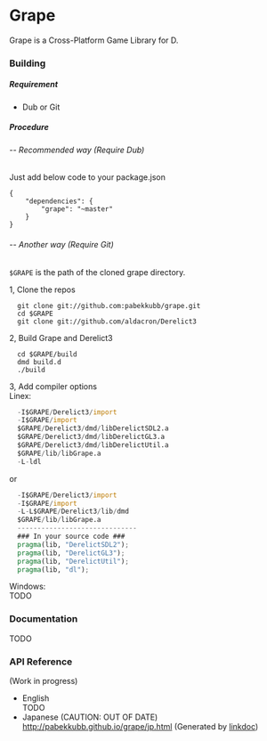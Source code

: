 Grape
======

Grape is a Cross-Platform Game Library for D.

### Building

##### Requirement
* Dub or Git

##### Procedure
###### -- Recommended way (Require Dub)

Just add below code to your package.json
```
{
    "dependencies": {
        "grape": "~master"
    }
}
```

###### -- Another way (Require Git)  

`$GRAPE` is the path of the cloned grape directory.  

1, Clone the repos  
```
  git clone git://github.com:pabekkubb/grape.git
  cd $GRAPE
  git clone git://github.com/aldacron/Derelict3
```

2, Build Grape and Derelict3
```
  cd $GRAPE/build
  dmd build.d
  ./build
```

3, Add compiler options  
Linex:
```d
  -I$GRAPE/Derelict3/import
  -I$GRAPE/import
  $GRAPE/Derelict3/dmd/libDerelictSDL2.a
  $GRAPE/Derelict3/dmd/libDerelictGL3.a
  $GRAPE/Derelict3/dmd/libDerelictUtil.a
  $GRAPE/lib/libGrape.a
  -L-ldl
```
or
```d
  -I$GRAPE/Derelict3/import
  -I$GRAPE/import
  -L-L$GRAPE/Derelict3/lib/dmd
  $GRAPE/lib/libGrape.a  
  ------------------------------
  ### In your source code ###
  pragma(lib, "DerelictSDL2");
  pragma(lib, "DerelictGL3");
  pragma(lib, "DerelictUtil");
  pragma(lib, "dl");
```
Windows:  
TODO

### Documentation
TODO

### API Reference
(Work in progress)  
* English  
TODO
* Japanese (CAUTION: OUT OF DATE)
http://pabekkubb.github.io/grape/jp.html
(Generated by [linkdoc](https://github.com/tcptr/linkdoc))

